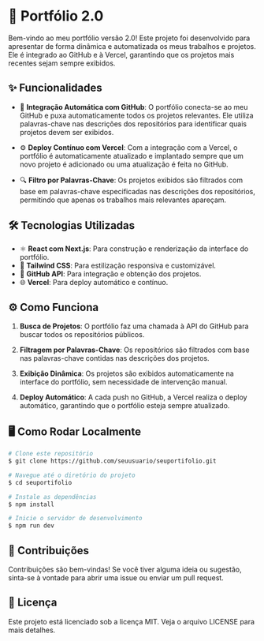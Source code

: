 # 💼 Portfólio 2.0

Bem-vindo ao meu portfólio versão 2.0! Este projeto foi desenvolvido para apresentar de forma dinâmica e automatizada os meus trabalhos e projetos. Ele é integrado ao GitHub e à Vercel, garantindo que os projetos mais recentes sejam sempre exibidos.

## ✨ Funcionalidades

- 🚀 **Integração Automática com GitHub**: O portfólio conecta-se ao meu GitHub e puxa automaticamente todos os projetos relevantes. Ele utiliza palavras-chave nas descrições dos repositórios para identificar quais projetos devem ser exibidos.
  
- ⚙️ **Deploy Contínuo com Vercel**: Com a integração com a Vercel, o portfólio é automaticamente atualizado e implantado sempre que um novo projeto é adicionado ou uma atualização é feita no GitHub.

- 🔍 **Filtro por Palavras-Chave**: Os projetos exibidos são filtrados com base em palavras-chave especificadas nas descrições dos repositórios, permitindo que apenas os trabalhos mais relevantes apareçam.

## 🛠️ Tecnologias Utilizadas

- ⚛️ **React com Next.js**: Para construção e renderização da interface do portfólio.
- 🎨 **Tailwind CSS**: Para estilização responsiva e customizável.
- 🔄 **GitHub API**: Para integração e obtenção dos projetos.
- 🌐 **Vercel**: Para deploy automático e contínuo.

## ⚙️ Como Funciona

1. **Busca de Projetos**: O portfólio faz uma chamada à API do GitHub para buscar todos os repositórios públicos.
  
2. **Filtragem por Palavras-Chave**: Os repositórios são filtrados com base nas palavras-chave contidas nas descrições dos projetos.
  
3. **Exibição Dinâmica**: Os projetos são exibidos automaticamente na interface do portfólio, sem necessidade de intervenção manual.

4. **Deploy Automático**: A cada push no GitHub, a Vercel realiza o deploy automático, garantindo que o portfólio esteja sempre atualizado.

## 🖥️ Como Rodar Localmente

```bash
# Clone este repositório
$ git clone https://github.com/seuusuario/seuportifolio.git

# Navegue até o diretório do projeto
$ cd seuportifolio

# Instale as dependências
$ npm install

# Inicie o servidor de desenvolvimento
$ npm run dev
```

## 🤝 Contribuições
Contribuições são bem-vindas! Se você tiver alguma ideia ou sugestão, sinta-se à vontade para abrir uma issue ou enviar um pull request.

## 📜 Licença
Este projeto está licenciado sob a licença MIT. Veja o arquivo LICENSE para mais detalhes.